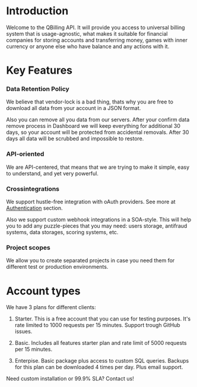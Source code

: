 # Introduction

Welcome to the QBilling API. It will provide you access to universal billing system that is usage-agnostic, what makes it suitable for financial companies for storing accounts and transferring money, games with inner currency or anyone else who have balance and any actions with it.

# Key Features

### Data Retention Policy

We believe that vendor-lock is a bad thing, thats why you are free to download all data from your account in a JSON format.

Also you can remove all you data from our servers. After your confirm data remove process in Dashboard we will keep everything for additional 30 days, so your account will be protected from accidental removals. After 30 days all data will be scrubbed and impossible to restore.

### API-oriented

We are API-centered, that means that we are trying to make it simple, easy to understand, and yet very powerful.

### Crossintegrations

We support hustle-free integration with oAuth providers. See more at [Authentication](#authentication) section.

Also we support custom webhook integrations in a SOA-style. This will help you to add any puzzle-pieces that you may need: users storage, antifraud systems, data storages, scoring systems, etc.

### Project scopes

We allow you to create separated projects in case you need them for different test or production environments.

# Account types

We have 3 plans for different clients:

1. Starter. This is a free account that you can use for testing purposes. It's rate limited to 1000 requests per 15 minutes. Support trough GitHub issues.

2. Basic. Includes all features starter plan and rate limit of 5000 requests per 15 minutes.

3. Enterpise. Basic package plus access to custom SQL queries. Backups for this plan can be downloaded 4 times per day. Plus email support.

Need custom installation or 99.9% SLA? Contact us!
